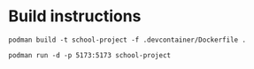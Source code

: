 # Build instructions

`podman build -t school-project -f .devcontainer/Dockerfile .`

`podman run -d -p 5173:5173 school-project`
